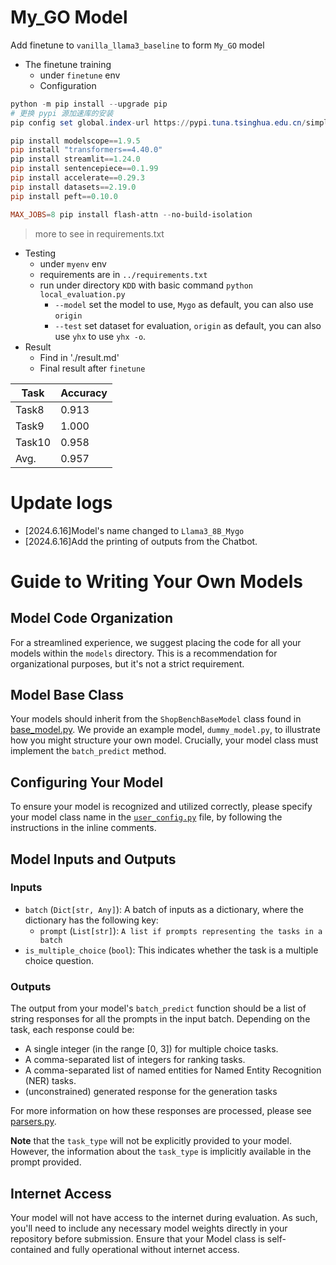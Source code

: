 # My_GO Model
Add finetune to `vanilla_llama3_baseline` to form `My_GO` model
* The finetune training
    * under `finetune` env
    * Configuration
```powershell
python -m pip install --upgrade pip
# 更换 pypi 源加速库的安装
pip config set global.index-url https://pypi.tuna.tsinghua.edu.cn/simple

pip install modelscope==1.9.5
pip install "transformers==4.40.0"
pip install streamlit==1.24.0
pip install sentencepiece==0.1.99
pip install accelerate==0.29.3
pip install datasets==2.19.0
pip install peft==0.10.0

MAX_JOBS=8 pip install flash-attn --no-build-isolation
```
> more to see in requirements.txt
* Testing
    * under `myenv` env
    * requirements are in `../requirements.txt`
    * run under directory `KDD` with basic command `python local_evaluation.py`
        * `--model` set the model to use, `Mygo` as default, you can also use `origin`
        * `--test` set dataset for evaluation, `origin` as default, you can also use `yhx` to use `yhx -o`.
* Result
    * Find in './result.md'
    * Final result after `finetune`
  
|Task|Accuracy|
|---|---|
|Task8|0.913|
|Task9|1.000|
|Task10|0.958|
|Avg.|0.957|
      

# Update logs
* [2024.6.16]Model's name changed to `Llama3_8B_Mygo`
* [2024.6.16]Add the printing of outputs from the Chatbot.
# Guide to Writing Your Own Models

## Model Code Organization
For a streamlined experience, we suggest placing the code for all your models within the `models` directory. This is a recommendation for organizational purposes, but it's not a strict requirement.

## Model Base Class
Your models should inherit from the `ShopBenchBaseModel` class found in [base_model.py](base_model.py). We provide an example model, `dummy_model.py`, to illustrate how you might structure your own model. Crucially, your model class must implement the `batch_predict` method.

## Configuring Your Model
To ensure your model is recognized and utilized correctly, please specify your model class name in the [`user_config.py`](user_config.py) file, by following the instructions in the inline comments.

## Model Inputs and Outputs

### Inputs
- `batch` (`Dict[str, Any]`): A batch of inputs as a dictionary, where the dictionary has the following key:
    - `prompt` (`List[str]`): `A list if prompts representing the tasks in a batch`
- `is_multiple_choice` (`bool`): This indicates whether the task is a multiple choice question.

### Outputs

The output from your model's `batch_predict` function should be a list of string responses for all the prompts in the input batch.
Depending on the task, each response could be:
- A single integer (in the range [0, 3]) for multiple choice tasks.
- A comma-separated list of integers for ranking tasks.
- A comma-separated list of named entities for Named Entity Recognition (NER) tasks.
- (unconstrained) generated response for the generation tasks

For more information on how these responses are processed, please see [parsers.py](../parsers.py).


**Note** that the `task_type` will not be explicitly provided to your model. However, the information about the `task_type` is implicitly available in the prompt provided.

## Internet Access
Your model will not have access to the internet during evaluation. As such, you'll need to include any necessary model weights directly in your repository before submission. Ensure that your Model class is self-contained and fully operational without internet access.

